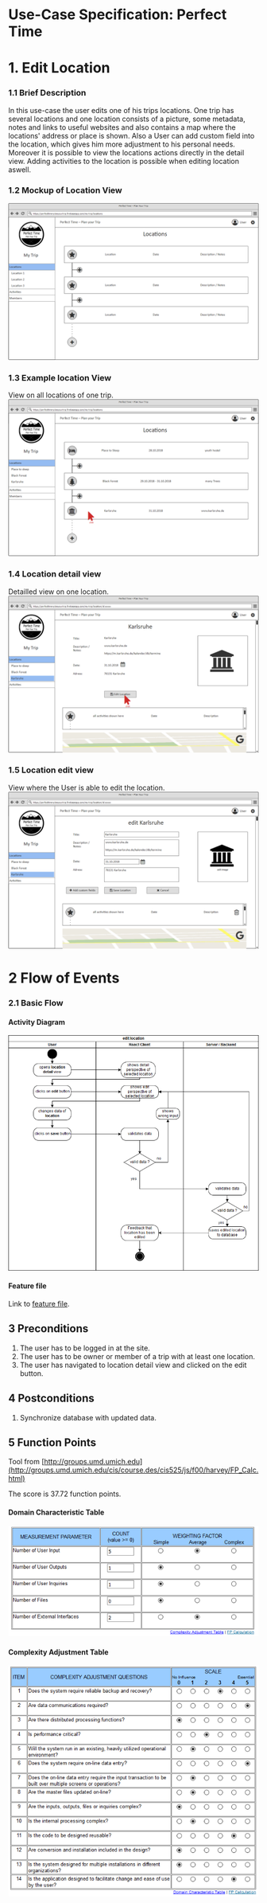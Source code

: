 # Use-Case Specification: Perfect Time
# 1. Edit Location
### 1.1 Brief Description

In this use-case the user edits one of his trips locations. One trip has several locations and one location consists of a picture, some metadata, notes and links to useful websites and also contains a map where the locations' address or place is shown.
Also a User can add custom field into the location, which gives him more adjustment to his personal needs.
Moreover it is possible to view the locations actions directly in the detail view. Adding activities to the location is possible when editing location aswell.
### 1.2 Mockup of Location View
![location view file missing][lv]

[lv]: LocationsView.png "Location View"

### 1.3 Example location View
View on all locations of one trip.
![example location view file missing][lvf]

[lvf]: LocationsViewFilled.png "Location View"

### 1.4 Location detail view
Detailled view on one location.
![location detail view file missing][ldv]

[ldv]: detailLocationFilled.png "Location View"

### 1.5 Location edit view
View where the User is able to edit the location.
![location edit view file missing][lev]

[lev]: editLocationFilled.png "Location View"

# 2 Flow of Events

### 2.1 Basic Flow
#### Activity Diagram

![activity diagram file missing][ad]

[ad]: editLocation_activityDiagramm.png "Activity Diagram"

#### Feature file

Link to [feature file](../../../cucumberTests/features/editActivity.feature).

## 3 Preconditions
1. The user has to be logged in at the site.
2. The user has to be owner or member of a trip with at least one location.
3. The user has navigated to location detail view and clicked on the edit button.

## 4 Postconditions
1. Synchronize database with updated data.

## 5 Function Points
Tool from [http://groups.umd.umich.edu](http://groups.umd.umich.edu/cis/course.des/cis525/js/f00/harvey/FP_Calc.html)

The score is 37.72 function points.

#### Domain Characteristic Table

![function points file missing][fp1]

[fp1]: ./editLocation_fpDomain.png "Domain Characterictics"

#### Complexity Adjustment Table

![function points file missing][fp2]

[fp2]: ./editLocation_fpComplexity.png "Complexity Adjustments"


